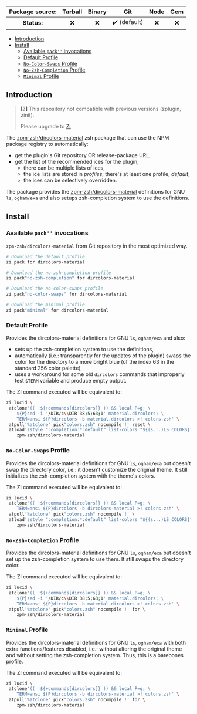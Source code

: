 <h3>

| **Package source:** | Tarball | Binary |             Git              | Node | Gem |
| :-----------------: | :-----: | :----: | :--------------------------: | :--: | :-: |
|     **Status:**     |   :x:   |  :x:   | :heavy_check_mark: (default) | :x:  | :x: |

</h3>

- [Introduction](#introduction)
- [Install](#install)
  - [Available `pack''` invocations](#available-pack-invocations)
  - [Default Profile](#default-profile)
  - [`No-Color-Swaps` Profile](#no-color-swaps-profile)
  - [`No-Zsh-Completion` Profile](#no-zsh-completion-profile)
  - [`Minimal` Profile](#minimal-profile)

## Introduction

> **[?]**
> This repository not compatible with previous versions (zplugin, zinit).
>
> Please upgrade to [ZI](https://github.com/z-shell-zi)

The [zpm-zsh/dircolors-material](https://github.com/zpm-zsh/dircolors-material) zsh package that can use the NPM package registry to automatically:

- get the plugin's Git repository OR release-package URL,
- get the list of the recommended ices for the plugin,
  - there can be multiple lists of ices,
  - the ice lists are stored in _profiles_; there's at least one profile, _default_,
  - the ices can be selectively overridden.

The package provides the [zpm-zsh/dircolors-material](https://github.com/zpm-zsh/dircolors-material) definitions for GNU `ls`, `ogham/exa` and also setups zsh-completion system to use the definitions.

## Install

### Available `pack''` invocations

`zpm-zsh/dircolors-material` from Git repository in the most optimized way.

```zsh
# Download the default profile
zi pack for dircolors-material

# Download the no-zsh-completion profile
zi pack"no-zsh-completion" for dircolors-material

# Download the no-color-swaps profile
zi pack"no-color-swaps" for dircolors-material

# Download the minimal profile
zi pack"minimal" for dircolors-material
```

### Default Profile

Provides the dircolors-material definitions for GNU `ls`, `ogham/exa` and also:

- sets up the zsh-completion system to use the definitions,
- automatically (i.e.: transparently for the updates of the plugin) swaps the
  color for the directory to a more bright blue (of the index 63 in the standard
  256 color palette),
- uses a workaround for some old `dircolors` commands that improperly test
  `$TERM` variable and produce empty output.

The ZI command executed will be equivalent to:

```zsh
zi lucid \
 atclone'(( !${+commands[dircolors]} )) && local P=g; \
    ${P}sed -i '/DIR/c\\DIR 38;5;63;1' material.dircolors; \
    TERM=ansi ${P}dircolors -b material.dircolors >! colors.zsh' \
 atpull'%atclone' pick"colors.zsh" nocompile'!' reset \
 atload'zstyle ":completion:*:default" list-colors "${(s.:.)LS_COLORS}";' for \
    zpm-zsh/dircolors-material
```

### `No-Color-Swaps` Profile

Provides the dircolors-material definitions for GNU `ls`, `ogham/exa` but
doesn't swap the directory color, i.e.: it doesn't customize the original theme.
It still initializes the zsh-completion system with the theme's colors.

The ZI command executed will be equivalent to:

```zsh
zi lucid \
 atclone'(( !${+commands[dircolors]} )) && local P=g; \
    TERM=ansi ${P}dircolors -b dircolors-material >! colors.zsh' \
 atpull'%atclone' pick"colors.zsh" nocompile'!' \
 atload'zstyle ":completion:*:default" list-colors "${(s.:.)LS_COLORS}";' for \
    zpm-zsh/dircolors-material
```

### `No-Zsh-Completion` Profile

Provides the dircolors-material definitions for GNU `ls`, `ogham/exa` but
doesn't set up the zsh-completion system to use them. It still swaps the
directory color.

The ZI command executed will be equivalent to:

```zsh
zi lucid \
 atclone'(( !${+commands[dircolors]} )) && local P=g; \
    ${P}sed -i '/DIR/c\\DIR 38;5;63;1' material.dircolors; \
    TERM=ansi ${P}dircolors -b material.dircolors >! colors.zsh' \
 atpull'%atclone' pick"colors.zsh" nocompile'!' for \
    zpm-zsh/dircolors-material
```

### `Minimal` Profile

Provides the dircolors-material definitions for GNU `ls`, `ogham/exa` with both
extra functions/features disabled, i.e.: without altering the original theme and
without setting the zsh-completion system. Thus, this is a barebones profile.

The ZI command executed will be equivalent to:

```zsh
zi lucid \
 atclone'(( !${+commands[dircolors]} )) && local P=g; \
    TERM=ansi ${P}dircolors -b dircolors-material >! colors.zsh' \
 atpull'%atclone' pick"colors.zsh" nocompile'!' for \
    zpm-zsh/dircolors-material
```
